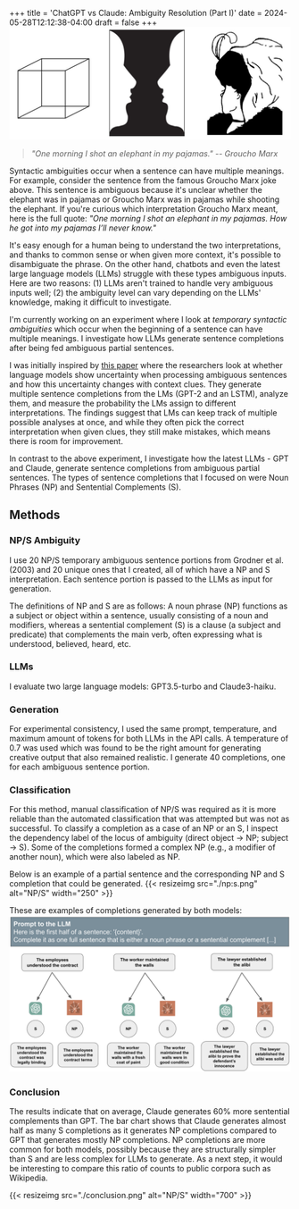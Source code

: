 +++
title = 'ChatGPT vs Claude: Ambiguity Resolution (Part I)'
date = 2024-05-28T12:12:38-04:00
draft = false
+++
![Ambiguous images](./ambiguous-img.jpeg)

>*"One morning I shot an elephant in my pajamas." -- Groucho Marx*

Syntactic ambiguities occur when a sentence can have multiple meanings. For example, consider the sentence from the famous Groucho Marx joke above. This sentence is ambiguous because it's unclear whether the elephant was in pajamas or Groucho Marx was in pajamas while shooting the elephant. If you're curious which interpretation Groucho Marx meant, here is the full quote: *"One morning I shot an elephant in my pajamas. How he got into my pajamas I’ll never know."*

It's easy enough for a human being to understand the two interpretations, and thanks to common sense or when given more context, it's possible to disambiguate the phrase. On the other hand, chatbots and even the latest large language models (LLMs) struggle with these types ambiguous inputs. Here are two reasons: (1) LLMs aren't trained to handle very ambiguous inputs well; (2) the ambiguity level can vary depending on the LLMs' knowledge, making it difficult to investigate. 

I'm currently working on an experiment where I look at *temporary syntactic ambiguities* which occur when the beginning of a sentence can have multiple meanings. I investigate how LLMs generate sentence completions after being fed ambiguous partial sentences. 

I was initially inspired by [this paper](https://arxiv.org/abs/2109.07848) where the researchers look at whether language models show uncertainty when processing ambiguous sentences and how this uncertainty changes with context clues. They generate multiple sentence completions from the LMs (GPT-2 and an LSTM), analyze them, and measure the probability the LMs assign to different interpretations. The findings suggest that LMs can keep track of multiple possible analyses at once, and while they often pick the correct interpretation when given clues, they still make mistakes, which means there is room for improvement.

In contrast to the above experiment, I investigate how the latest LLMs - GPT and Claude, generate sentence completions from ambiguous partial sentences. The types of sentence completions that I focused on were Noun Phrases (NP) and Sentential Complements (S). 

## Methods
### NP/S Ambiguity
I use 20 NP/S temporary ambiguous sentence portions from Grodner et al. (2003) and 20 unique ones that I created, all of which have a NP and S interpretation. Each sentence portion is passed to the LLMs as input for generation.

The definitions of NP and S are as follows:
A noun phrase (NP) functions as a subject or object within a sentence, usually consisting of a noun and modifiers, whereas a sentential complement (S) is a clause (a subject and predicate) that complements the main verb, often expressing what is understood, believed, heard, etc.

### LLMs
I evaluate two large language models: GPT3.5-turbo and Claude3-haiku.

### Generation
For experimental consistency, I used the same prompt, temperature, and maximum amount of tokens for both LLMs in the API calls. A temperature of 0.7 was used which was found to be the right amount for generating creative output that also remained realistic. I generate 40 completions, one for each ambiguous sentence portion.

### Classification
For this method, manual classification of NP/S was required as it is more reliable than the automated classification that was attempted but was not as successful. To classify a completion as a case of an NP or an S, I inspect the dependency label of the locus of ambiguity (direct object → NP; subject → S). Some of the completions formed a complex NP (e.g., a modifier of another noun), which were also labeled as NP. 

Below is an example of a partial sentence and the corresponding NP and S completion that could be generated.
{{< resizeimg src="./np:s.png" alt="NP/S" width="250" >}}

These are examples of completions generated by both models:
![Completions](./completions.png)

### Conclusion
The results indicate that on average, Claude generates 60% more sentential complements than GPT. The bar chart shows that Claude generates almost half as many S completions as it generates NP completions compared to GPT that generates mostly NP completions. NP completions are more common for both models, possibly because they are structurally simpler than S and are less complex for LLMs to generate. As a next step, it would be interesting to compare this ratio of counts to public corpora such as Wikipedia.

{{< resizeimg src="./conclusion.png" alt="NP/S" width="700" >}}





